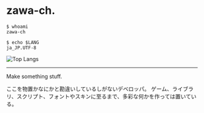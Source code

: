 # zawa-ch.

```
$ whoami
zawa-ch
```

```
$ echo $LANG
ja_JP.UTF-8
```

![Top Langs](https://github-readme-stats.vercel.app/api/top-langs/?username=zawa-ch&layout=compact)

---

Make something stuff.

ここを物置かなにかと勘違いしているしがないデベロッパ。
ゲーム、ライブラリ、スクリプト、フォントやスキンに至るまで、多彩な何かを作っては置いている。
